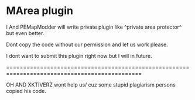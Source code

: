 MArea plugin
=============================================================================================

I And PEMapModder will write private plugin like ^private area protector^ but even better.

Dont copy the code without our permission and let us work please.

I dont want to submit this plugin right now but I will in future.

==============================================================================================

OH AND XKTIVERZ wont help us/ cuz some stupid plagiarism persons copied his code.

